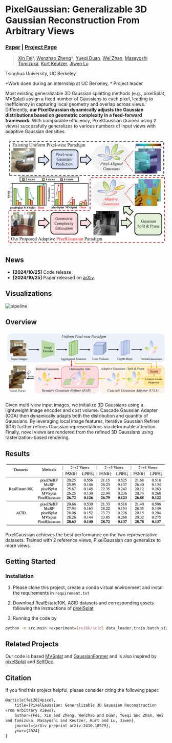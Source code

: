 # PixelGaussian: Generalizable 3D Gaussian Reconstruction From Arbitrary Views

### [Paper](https://arxiv.org/abs/2410.18979) | [Project Page](https://wzzheng.net/PixelGaussian)

> [Xin Fei](https://scholar.google.com/citations?hl=zh-CN&user=r9rsD_0AAAAJ)*, [Wenzhao Zheng](https://wzzheng.net/)$\dagger$, [Yueqi Duan](https://duanyueqi.github.io/), [Wei Zhan](https://zhanwei.site/), [Masayoshi Tomizuka](https://me.berkeley.edu/people/masayoshi-tomizuka/), [Kurt Keutzer](https://people.eecs.berkeley.edu/~keutzer/), [Jiwen Lu](http://ivg.au.tsinghua.edu.cn/Jiwen_Lu/)

Tsinghua University, UC Berkeley

\*Work doen during an internship at UC Berkeley, $\dagger$ Project leader

Most existing generalizable 3D Gaussian splatting methods (e.g., pixelSplat, MVSplat) assign a fixed number of Gaussians to each pixel, leading to inefficiency in capturing local geometry and overlap across views.  Differently, **our PixelGaussian dynamically adjusts the Gaussian distributions based on geometric complexity in a feed-forward framework.**  With comparable efficiency, PixelGaussian (trained using 2 views) successfully generalizes to various numbers of input views with adaptive Gaussian densities.

![teaser](./figs/teaser.png)

## News
- **[2024/10/25]** Code release.
- **[2024/10/25]** Paper released on [arXiv](https://arxiv.org/abs/2410.18979).

## Visualizations
![pipeline](./figs/visualizations.png)

## Overview

![pipeline](./figs/pipeline.png)

Given multi-view input images, we initialize 3D Gaussians using a lightweight image encoder and cost volume. Cascade Gaussian Adapter (CGA) then dynamically adapts both the distribution and quantity of Gaussians. By leveraging local image features, Iterative Gaussian Refiner (IGR) further refines Gaussian representations via deformable attention. Finally, novel views are rendered from the refined 3D Gaussians using rasterization-based rendering.

## Results

![pipeline](./figs/results.png)

PixelGaussian achieves the best performance on the two representative datasets. Trained with 2 reference views, PixelGaussian can generalize to more views.

## Getting Started

### Installation

1. Please clone this project, create a conda virtual environment and install the requirements in `requirement.txt`

2. Download RealEstate10K, ACID datasets and corresponding assets following the instructions of [pixelSplat](https://github.com/dcharatan/pixelsplat/tree/main)

3. Running the code by
```bash
python -m src.main +experiment=[re10k/acid] data_loader.train.batch_size=[batch_size]
```

## Related Projects

Our code is based [MVSplat](https://github.com/donydchen/mvsplat) and [GaussianFormer](https://github.com/huang-yh/GaussianFormer) and is also inspired by [pixelSplat](https://github.com/dcharatan/pixelsplat) and  [SelfOcc](https://github.com/huang-yh/SelfOcc).

## Citation

If you find this project helpful, please consider citing the following paper:
```
@article{fei2024pixel,
    title={PixelGaussian: Generalizable 3D Gaussian Reconstruction From Arbitrary Views},
    author={Fei, Xin and Zheng, Wenzhao and Duan, Yueqi and Zhan, Wei and Tomizuka, Masayoshi and Keutzer, Kurt and Lu, Jiwen},
    journal={arXiv preprint arXiv:2410.18979},
    year={2024}
}
```
